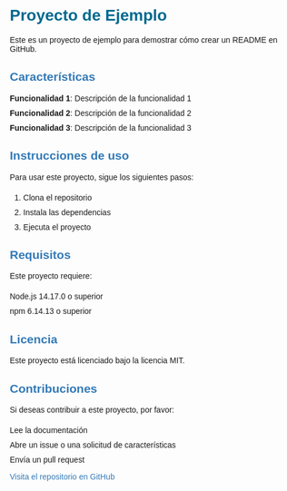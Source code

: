 <!DOCTYPE html>
<html>
<head>
  <title>Proyecto de Ejemplo</title>
  <meta charset="UTF-8">
  <meta name="viewport" content="width=device-width, initial-scale=1.0">
  <style>
    body {
      font-family: Arial, sans-serif;
      margin: 20px;
    }
    h1 {
      color: #00698f;
    }
    h2 {
      color: #337ab7;
    }
    p {
      margin-bottom: 20px;
    }
    ul {
      list-style: none;
      padding: 0;
      margin: 0;
    }
    li {
      margin-bottom: 10px;
    }
    a {
      text-decoration: none;
      color: #337ab7;
    }
    a:hover {
      color: #23527c;
    }
  </style>
</head>
<body>
  <h1>Proyecto de Ejemplo</h1>
  <p>Este es un proyecto de ejemplo para demostrar cómo crear un README en GitHub.</p>
  <h2>Características</h2>
  <ul>
    <li><strong>Funcionalidad 1</strong>: Descripción de la funcionalidad 1</li>
    <li><strong>Funcionalidad 2</strong>: Descripción de la funcionalidad 2</li>
    <li><strong>Funcionalidad 3</strong>: Descripción de la funcionalidad 3</li>
  </ul>
  <h2>Instrucciones de uso</h2>
  <p>Para usar este proyecto, sigue los siguientes pasos:</p>
  <ol>
    <li>Clona el repositorio</li>
    <li>Instala las dependencias</li>
    <li>Ejecuta el proyecto</li>
  </ol>
  <h2>Requisitos</h2>
  <p>Este proyecto requiere:</p>
  <ul>
    <li>Node.js 14.17.0 o superior</li>
    <li>npm 6.14.13 o superior</li>
  </ul>
  <h2>Licencia</h2>
  <p>Este proyecto está licenciado bajo la licencia MIT.</p>
  <h2>Contribuciones</h2>
  <p>Si deseas contribuir a este proyecto, por favor:</p>
  <ul>
    <li>Lee la documentación</li>
    <li>Abre un issue o una solicitud de características</li>
    <li>Envía un pull request</li>
  </ul>
  <p><a href="https://github.com/usuario/proyecto">Visita el repositorio en GitHub</a></p>
</body>
</html>
